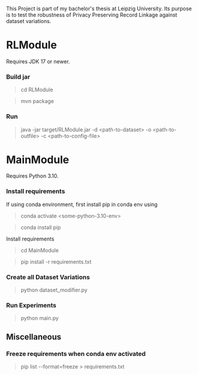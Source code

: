 This Project is part of my bachelor's thesis at Leipzig University.
Its purpose is to test the robustness of Privacy Preserving Record Linkage against dataset variations.

# RLModule

Requires JDK 17 or newer.

### Build jar
> cd RLModule

> mvn package

### Run
> java -jar target/RLModule.jar -d \<path-to-dataset\> -o \<path-to-outfile\> -c \<path-to-config-file\>

# MainModule

Requires Python 3.10.

### Install requirements

If using conda environment, first install pip in conda env using

> conda activate \<some-python-3.10-env\>

> conda install pip

Install requirements

> cd MainModule

> pip install -r requirements.txt

### Create all Dataset Variations

> python dataset_modifier.py

### Run Experiments

> python main.py

## Miscellaneous

### Freeze requirements when conda env activated

> pip list --format=freeze \> requirements.txt

